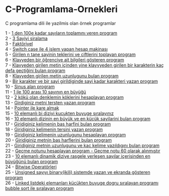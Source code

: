 C-Programlama-Ornekleri
=======================

C programlama dili ile yazilmis olan örnek programlar

1 - <a href="https://github.com/arslanaybars/C-Programlama-Ornekleri/blob/master/1%20ile%20100%20Arasi%20Sayilarin%20Toplami.c">1 den 100e kadar sayıların toplamını veren program</a><br/>
2 - <a href="https://github.com/arslanaybars/C-Programlama-Ornekleri/blob/master/Girilen%203%20sayinin%20siralanmasi.c">3 Sayiyi siralama</a><br/>
3 - <a href="https://github.com/arslanaybars/C-Programlama-Ornekleri/blob/master/Faktoriyel.c">Faktöriyel</a><br/>
4 - <a href="https://github.com/arslanaybars/C-Programlama-Ornekleri/blob/master/Hesap%20Makinasi.c">Switch case ile 4 islem yapan hesap makinası</a><br/>
5 - <a href="https://github.com/arslanaybars/C-Programlama-Ornekleri/blob/master/n%20tane%20sayinin%20teklerini%20ve%20ciftlerini%20toplayan%20program.c">Girilen n tane sayinin teklerini ve ciftlerini toplayan program</a><br/>
6 - <a href="https://github.com/arslanaybars/C-Programlama-Ornekleri/blob/master/klavyeden%20ogrenciye%20ait%20bilgiler.c">Klavyeden bir öğrenciye ait bilgileri gösteren program</a><br/>
7 - <a href="https://github.com/arslanaybars/C-Programlama-Ornekleri/blob/master/klavyeden%20girilen%20metin%20ve%20karakter.c">Klavyeden girilen metin içinden yine klayvyeden girilen bir karakterin kaç defa geçtiğini bulan program</a><br/>
8 - <a href="https://github.com/arslanaybars/C-Programlama-Ornekleri/blob/master/klavyeden%20girilen%20metin%20uzunlugunu%20bulan%20program.c">Klavyeden girilen metin uzunlugunu bulan program</a><br/>
9 - <a href="https://github.com/arslanaybars/C-Programlama-Ornekleri/blob/master/bir%20karakter%20ve%20bir%20sayi%20girildiginde%20sayi%20kadar%20karakteri%20yazan%20program.c">Bir karakter ve bir sayi girildiginde sayi kadar karakteri yazan program</a><br/>
10 - <a href="https://github.com/arslanaybars/C-Programlama-Ornekleri/blob/master/Sinus%20alan%20program.c">Sinus alan program</a><br/>
11 - <a href="https://github.com/arslanaybars/C-Programlama-Ornekleri/blob/master/1%20ile%20100%20aras%C4%B1%2010%20say%C4%B1n%C4%B1n%20en%20buyugu.c">1 ile 100 arası 10 sayının en büyüğü</a><br/>
12 - <a href="https://github.com/arslanaybars/C-Programlama-Ornekleri/blob/master/2%20k%C3%B6k%C3%BC%20olan%20denklemin%20k%C3%B6klerini%20hesaplayan%20program.c">2 kökü olan denklemin köklerini hesaplayan program</a><br/>
13 - <a href="https://github.com/arslanaybars/C-Programlama-Ornekleri/blob/master/girdiginiz%20metni%20tersten%20yazan%20program.c">Girdiginiz metni tersten yazan program</a><br/>
14 - <a href="https://github.com/arslanaybars/C-Programlama-Ornekleri/blob/master/poniter%20ile%20kare%20almak.c">Pointer ile kare almak</a><br/>
15 - <a href="https://github.com/arslanaybars/C-Programlama-Ornekleri/blob/master/10%20elemanl%C4%B1%20bi%20diziyi%20siralama.c">10 elemanlı bi diziyi kucukten buyuge sıralayınız</a><br/>
16 - <a href="https://github.com/arslanaybars/C-Programlama-Ornekleri/blob/master/10%20elemanl%C4%B1%20dizinin%20en%20buyuk%20ve%20en%20kucuk%20sayilarini%20bulan%20program.c">10 elemanlı dizinin en büyük ve en küçük sayilarini bulan program</a><br/>
17 - <a href="https://github.com/arslanaybars/C-Programlama-Ornekleri/blob/master/giridiginiz%20kelimenin%20bas%20harfini%20bulan%20program.c">Giridiginiz kelimenin bas harfini bulan program</a><br/>
18 - <a href="https://github.com/arslanaybars/C-Programlama-Ornekleri/blob/master/girdiginiz%20metni%20tersten%20yazan%20program.c">Giridiginiz kelimenin tersini yazan program</a><br/>
19 - <a href="https://github.com/arslanaybars/C-Programlama-Ornekleri/blob/master/giridiginiz%20kelimenin%20uzunlugunu%20hesaplayan%20program.c">Giridiginiz kelimenin uzunlugunu hesaplayan program</a><br/>
20 - <a href="https://github.com/arslanaybars/C-Programlama-Ornekleri/blob/master/giridiginiz%20metnin%20bas%20harflerini%20bulan%20program.c">Giridiginiz metnin bas harflerini bulan program</a><br/>
21 - <a href="https://github.com/arslanaybars/C-Programlama-Ornekleri/blob/master/giridiginiz%20metnin%20uzunlugunu%20ve%20kac%20kelime%20yaz%C4%B1ld%C4%B1g%C4%B1n%C4%B1%20bulan%20program.c">Giridiginiz metnin uzunlugunu ve kac kelime yazıldıgını bulan program</a><br/>
22 - <a href="https://github.com/arslanaybars/C-Programlama-Ornekleri/blob/master/Gecme%20notu%20hesaplayan%20program.c">Geçme notunu hesaplayan program - Geçme notu 60 olarak alınmıştır</a><br/>
23 - <a href="https://github.com/arslanaybars/C-Programlama-Ornekleri/blob/master/10%20elemanl%C4%B1%20dinamik%20dizinin%20i%C3%A7erisindeki%20en%20buyuk%20eleman%C4%B1n%20bulunmas%C4%B1.c">10 elemanlı dinamik diziye rasgele yerleşen sayılar içerisinden en büyüğünü bulan program</a><br/>
24 - <a href="https://github.com/arslanaybars/C-Programlama-Ornekleri/blob/master/bitwise%20operat%C3%B6rleri.c">Bitwise Operatörleri</a><br/>
25 - <a href="https://github.com/arslanaybars/C-Programlama-Ornekleri/blob/master/Unsigned%20say%C4%B1y%C4%B1%20binary(ikili)%20sistemde%20yazan%20ve%20ekranda%20g%C3%B6steren%20program.c">Unsigned sayıyı binary(ikili) sistemde yazan ve ekranda gösteren program</a><br/>
26 - <a href="https://github.com/arslanaybars/C-Programlama-Ornekleri/blob/master/Linked%20listdeki%20elemanlar%C4%B1%20k%C3%BCc%C3%BCkten%20buyuge%20dogru%20s%C4%B1ralayan%20program%C4%B1%20bubble%20sort%20ile%20s%C4%B1ralay%C4%B1n%C4%B1z.c">Linked listdeki elemanları kücükten buyuge dogru sıralayan programı bubble sort ile sıralayan program</a><br/>


